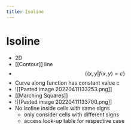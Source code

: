 ```yaml
---
title: Isoline
---
```


# Isoline
- 2D
- [[Contour]] line
- $$\{(x,y|f(x,y)=c\}$$
- Curve along function has constant value c
- ![[Pasted image 20220411133253.png]]
- [[Marching Squares]]
- ![[Pasted image 20220411133700.png]]
- No isoline inside cells with same signs  
	- only consider cells with different signs  
	- access look-up table for respective case  








